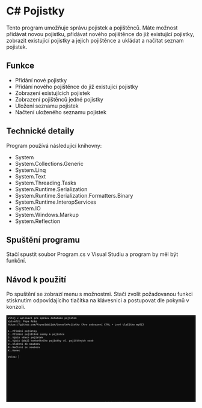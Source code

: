 ﻿# C# Pojistky

Tento program umožňuje správu pojistek a pojištěnců. Máte možnost přidávat novou pojistku, přidávat nového pojištěnce do již existující pojistky, zobrazit existující pojistky a jejich pojištěnce a ukládat a načítat seznam pojistek.

## Funkce

  * Přidání nové pojistky
  * Přidání nového pojištěnce do již existující pojistky
  * Zobrazení existujících pojistek
  * Zobrazení pojištěnců jedné pojistky
  * Uložení seznamu pojistek
  * Načtení uloženého seznamu pojistek

## Technické detaily

Program používá následující knihovny:

  * System
  * System.Collections.Generic
  * System.Linq
  * System.Text
  * System.Threading.Tasks
  * System.Runtime.Serialization
  * System.Runtime.Serialization.Formatters.Binary
  * System.Runtime.InteropServices
  * System.IO
  * System.Windows.Markup
  * System.Reflection

## Spuštění programu

Stačí spustit soubor Program.cs v Visual Studiu a program by měl být funkční.

## Návod k použití

Po spuštění se zobrazí menu s možnostmi. Stačí zvolit požadovanou funkci stisknutím odpovídajícího tlačítka na klávesnici a postupovat dle pokynů v konzoli.

![Náhled Programu](nahled_programu.png)

